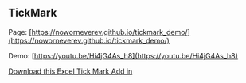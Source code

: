## TickMark

Page: [https://noworneverev.github.io/tickmark_demo/](https://noworneverev.github.io/tickmark_demo/)

Demo: [https://youtu.be/Hi4jG4As_h8](https://youtu.be/Hi4jG4As_h8)

[Download this Excel Tick Mark Add in](https://github.com/marshuang-com/TickMark/releases/download/1.0.0/Tick.Mark.msi)
